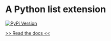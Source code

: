 # A Python list extension

[![PyPi Version](http://img.shields.io/pypi/v/list-ext.svg)](https://pypi.python.org/pypi/list-ext/)

[>> Read the docs <<](https://neoctobers.readthedocs.io/en/latest/repo/py_list_ext.html)

